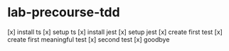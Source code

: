 # lab-precourse-tdd

[x] install ts
[x] setup ts
[x] install jest
[x] setup jest
[x] create first test
[x] create first meaningful test
[x] second test
[x] goodbye
